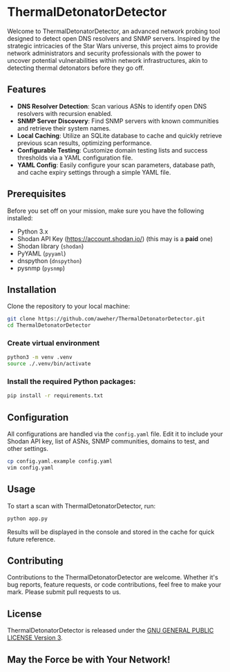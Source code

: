 # ThermalDetonatorDetector

Welcome to ThermalDetonatorDetector, an advanced network probing tool designed to detect open DNS resolvers and SNMP servers. Inspired by the strategic intricacies of the Star Wars universe, this project aims to provide network administrators and security professionals with the power to uncover potential vulnerabilities within network infrastructures, akin to detecting thermal detonators before they go off.

## Features

- **DNS Resolver Detection**: Scan various ASNs to identify open DNS resolvers with recursion enabled.
- **SNMP Server Discovery**: Find SNMP servers with known communities and retrieve their system names.
- **Local Caching**: Utilize an SQLite database to cache and quickly retrieve previous scan results, optimizing performance.
- **Configurable Testing**: Customize domain testing lists and success thresholds via a YAML configuration file.
- **YAML Config**: Easily configure your scan parameters, database path, and cache expiry settings through a simple YAML file.

## Prerequisites

Before you set off on your mission, make sure you have the following installed:
- Python 3.x
- Shodan API Key (https://account.shodan.io/) (this may is a **paid** one)
- Shodan library (`shodan`)
- PyYAML (`pyyaml`)
- dnspython (`dnspython`)
- pysnmp (`pysnmp`)

## Installation

Clone the repository to your local machine:

```bash
git clone https://github.com/aweher/ThermalDetonatorDetector.git
cd ThermalDetonatorDetector
```

### Create virtual environment

```bash
python3 -m venv .venv
source ./.venv/bin/activate
```

### Install the required Python packages:

```bash
pip install -r requirements.txt
```

## Configuration

All configurations are handled via the `config.yaml` file. Edit it to include your Shodan API key, list of ASNs, SNMP communities, domains to test, and other settings.

```bash
cp config.yaml.example config.yaml
vim config.yaml
```

## Usage

To start a scan with ThermalDetonatorDetector, run:

```bash
python app.py
```

Results will be displayed in the console and stored in the cache for quick future reference.

## Contributing

Contributions to the ThermalDetonatorDetector are welcome. Whether it's bug reports, feature requests, or code contributions, feel free to make your mark. Please submit pull requests to us.

## License

ThermalDetonatorDetector is released under the [GNU GENERAL PUBLIC LICENSE Version 3](LICENSE).

## May the Force be with Your Network!